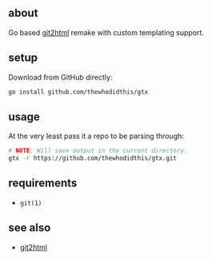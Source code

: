 ## about

Go based [git2html](https://github.com/Hypercubed/git2html) remake with custom templating support.

## setup

Download from GitHub directly:

```sh
go install github.com/thewhodidthis/gtx
```

## usage

At the very least pass it a repo to be parsing through:

```sh
# NOTE: Will save output in the current directory.
gtx -r https://github.com/thewhodidthis/gtx.git
```

## requirements

- `git(1)`

## see also

- [git2html](https://github.com/Hypercubed/git2html)
